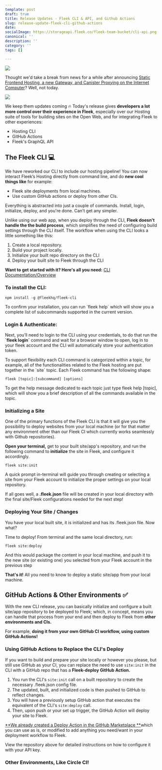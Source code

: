 ```yaml
---
template: post
draft: true
title: Release Updates - Fleek CLI & API, and Github Actions
slug: release-update-fleek-cli-github-actions
date: 
socialImage: https://storageapi.fleek.co/fleek-team-bucket/cli-api.png
canonical: ''
description: ''
category: ''
tags: []

---
```

![](https://storageapi.fleek.co/fleek-team-bucket/cli-api.png)

Thought we'd take a break from news for a while after announcing [Static Frontend Hosting, a new Gateway, and Canister Proxying on the Internet Computer](https://blog.fleek.co/posts/to-dfinity-and-beyond-dfinity-frontend-hosting)? Well, not today.

![](https://storageapi.fleek.co/fleek-team-bucket/no.gif)

We keep them updates coming 🔥 Today's release gives **developers a lot more control over their experience in Fleek**, especially over our Hosting suite of tools for building sites on the Open Web, and for integrating Fleek to other experiences:

* Hosting CLI
* GitHub Actions
* Fleek's GraphQL API

## The Fleek CLI 💻

We have reworked our CLI to include our hosting pipeline! You can now interact Fleek’s Hosting directly from command line, and do **new cool things like** for example:

* Fleek site deployments from local machines.
* Use custom GitHub actions or deploy from other CIs.

Everything is abstracted into just a couple of commands. Install, login, initialize, deploy, and you're done. Can't get any simpler. 

Unlike using our web app, when you deploy through the CLI, **Fleek doesn't handle the the build process**, which simplifies the need of configuring build settings through the CLI itself. The workflow when using the CLI looks a little something like this:

1. Create a local repository.
2. Build your project locally.
3. Initialize your built repo directory on the CLI
4. Deploy your built site to Fleek through the CLI

**Want to get started with it? Here's all you need:** [CLI Documentation/Overview](https://docs.fleek.co/fleek-cli/overview/)

### To install the CLI:

    npm install -g @fleekhq/fleek-cli

To confirm your installation, you can run \`fleek help\` which will show you a complete list of subcommands supported in the current version.

### Login & Authenticate:

Next, you’ll need to login to the CLI using your credentials, to do that run the **\`fleek login\`** command and wait for a browser window to open, log in to your fleek account and the CLI will automatically store your authentication token.

To support flexibility each CLI command is categorized within a topic, for example, all of the functionalities related to the Fleek hosting are put together in the \`site\` topic. Each Fleek command has the following shape:

    fleek [topic]:[subcommand] [options]

To get the help message dedicated to each topic just type fleek help \[topic\], which will show you a brief description of all the commands available in the topic.

### Initializing a Site

One of the primary functions of the Fleek CLI is that it will give you the possibility to deploy websites from your local machine (or for that matter any environment other than our Fleek CI which currently works seamlessly with Github repositories).

**Open your terminal,** get to your built site/app's repository, and run the following command to **initialize** the site in Fleek, and configure it accordingly.

    fleek site:init

A quick prompt in-terminal will guide you through creating or selecting a site from your Fleek account to initialize the proper settings on your local repository.

If all goes well, a **.fleek.json** file will be created in your local directory with the final site/Fleek configurations needed for the next step!

### Deploying Your Site / Changes

You have your local built site, it is initialized and has its .fleek.json file. Now what?

Time to deploy! From terminal and the same local directory, run:

    fleek site:deploy

And this would package the content in your local machine, and push it to the new site (or existing one) you selected from your Fleek account in the previous step

**That's it!** All you need to know to deploy a static site/app from your local machine.

## GitHub Actions & Other Environments ✅

With the new CLI release, you can basically initialize and configure a built site/app repository to be deployed to Fleek; which, in concept, means you can handle that process from your end and then deploy to Fleek from **other environments and CIs.**

For example, **doing it from your own GitHub CI workflow, using custom GitHub Actions!**

### Using GitHub Actions to Replace the CLI's Deploy

If you want to build and prepare your site locally or however you please, but still use GitHub as your CI, you can replace the need to use `site:init` in the CLI with a GitHub repo that has a **Fleek-deploy GitHub Action.**

1. You run the CLI's `site:init` call on a built repository to create the necessary .fleek.json config file.
2. The updated, built, and initialized code is then pushed to GitHub to reflect changes.
3. You will have a previously setup GitHub action that executes the equivalent of the CLI's `site:deploy` call.
4. Then, upon push or your set up trigger, the GitHub Action will deploy your site to Fleek.

[**We already created a Deploy Action in the GitHub Marketplace **](https://github.com/FleekHQ/action-deploy)which you can use as is, or modified to add anything you need/want in your deployment workflow to Fleek.

View the repository above for detailed instructions on how to configure it with your API key.

### Other Environments, Like Circle CI!